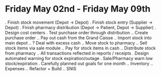 # Friday May 02nd - Friday May 09th
. Finish stock movement (Depot -> Depot)
. Finish stock entry (Supplier -> Depot)
. Finish pharmacy distribution (Depot -> Patient, Depot -> Supplier)
. Design cost centers
. Test purchase order through distribution
.. Create purchase order
.. Pay out cash from the Grand Caisse
.. Import stock into main depot
.. ? Deal with excess cash
.. Move stock to pharmacy
.. Sell stock items via sale module
.. Pay for stock items in cash
.. Distribute stock from pharmacy
.. All transactions reflected in reports / receipts
. Design automated warning for stock expiration/outage
. Sale/Pharmacy warn low stock/expiration
. Carefully planned out goals for one month
.. Inventory
.. Expenses
.. Refactor + Build
.. SNIS

